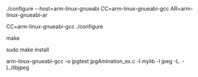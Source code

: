  ./configure --host=arm-linux-gnueabi CC=arm-linux-gnueabi-gcc AR=arm-linux-gnueabi-ar



 CC=arm-linux-gnueabi-gcc ./configure 

 make

 sudo make install


 arm-linux-gnueabi-gcc -o jpgtest jpgAmination_ex.c -l mylib -l jpeg -L. -L./libjpeg